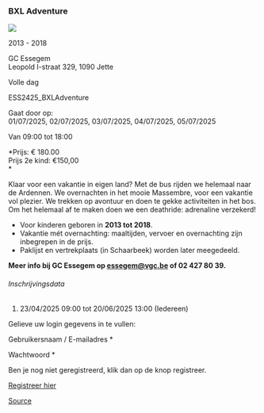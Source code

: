 ### BXL Adventure

![](https://s3-eu-west-1.amazonaws.com/os-kwdo/prod/vgc/images/activity/67c87049073b7_BXLAdventure.png)

2013 - 2018

GC Essegem  
Leopold I-straat 329, 1090 Jette

Volle dag

ESS2425_BXLAdventure

Gaat door op:  
01/07/2025, 02/07/2025, 03/07/2025, 04/07/2025, 05/07/2025

Van 09:00 tot 18:00

*Prijs: € 180.00  
Prijs 2e kind: €150,00  
*

Klaar voor een vakantie in eigen land? Met de bus rijden we helemaal naar de Ardennen. We overnachten in het mooie Massembre, voor een vakantie vol plezier. We trekken op avontuur en doen te gekke activiteiten in het bos. Om het helemaal af te maken doen we een deathride: adrenaline verzekerd!

* Voor kinderen geboren in **2013 tot 2018**.
* Vakantie mét overnachting: maaltijden, vervoer en overnachting zijn inbegrepen in de prijs.
* Paklijst en vertrekplaats (in Schaarbeek) worden later meegedeeld.

**Meer info bij GC Essegem op essegem@vgc.be of 02 427 80 39.**

###### Inschrijvingsdata

1.  23/04/2025 09:00 tot 20/06/2025 13:00 (Iedereen)

Gelieve uw login gegevens in te vullen:

Gebruikersnaam / E-mailadres \* 

Wachtwoord \* 

  

Ben je nog niet geregistreerd, klik dan op de knop registreer.

[Registreer hier](/registration)

[Source](https://tickets.vgc.be/activity/subscribe/ESS2425_BXLAdventure)